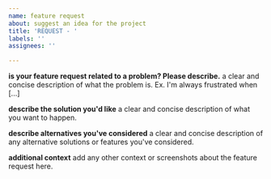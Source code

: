 ```yaml
---
name: feature request
about: suggest an idea for the project
title: 'REQUEST - '
labels: ''
assignees: ''

---
```


**is your feature request related to a problem? Please describe.**
a clear and concise description of what the problem is. Ex. I'm always frustrated when [...]

**describe the solution you'd like**
a clear and concise description of what you want to happen.

**describe alternatives you've considered**
a clear and concise description of any alternative solutions or features you've considered.

**additional context**
add any other context or screenshots about the feature request here.
